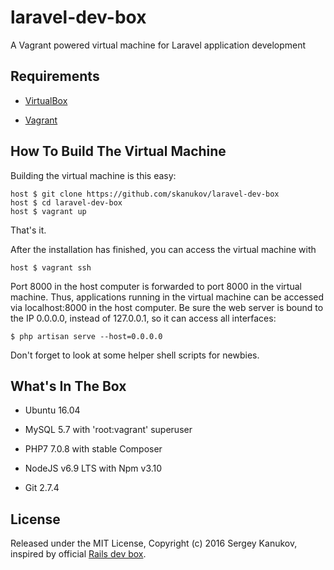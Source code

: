 # laravel-dev-box
A Vagrant powered virtual machine for Laravel application development

## Requirements

* [VirtualBox](https://www.virtualbox.org)

* [Vagrant](http://vagrantup.com)

## How To Build The Virtual Machine

Building the virtual machine is this easy:

    host $ git clone https://github.com/skanukov/laravel-dev-box
    host $ cd laravel-dev-box
    host $ vagrant up

That's it.

After the installation has finished, you can access the virtual machine with

    host $ vagrant ssh

Port 8000 in the host computer is forwarded to port 8000 in the virtual machine. Thus, applications running in the virtual machine can be accessed via localhost:8000 in the host computer. Be sure the web server is bound to the IP 0.0.0.0, instead of 127.0.0.1, so it can access all interfaces:

    $ php artisan serve --host=0.0.0.0

Don't forget to look at some helper shell scripts for newbies.

## What's In The Box

* Ubuntu 16.04

* MySQL 5.7 with 'root:vagrant' superuser

* PHP7 7.0.8 with stable Composer

* NodeJS v6.9 LTS with Npm v3.10

* Git 2.7.4

## License

Released under the MIT License, Copyright (c) 2016 Sergey Kanukov, inspired by official [Rails dev box](https://github.com/rails/rails-dev-box).
